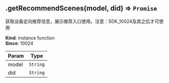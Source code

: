 <a name="module_miot/Device--module.exports..IDevice+getRecommendScenes"></a>

## .getRecommendScenes(model, did) ⇒ <code>Promise</code>
获取设备定向推荐信息，展示推荐入口使用。注意：SDK_10024及其之后才可使用

**Kind**: instance function  
**Since**: 10024  

| Param | Type |
| --- | --- |
| model | <code>String</code> | 
| did | <code>String</code> | 

